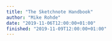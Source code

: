```yaml
---
title: "The Sketchnote Handbook"
author: "Mike Rohde"
date: "2019-11-06T12:00:00+01:00"
finished: "2019-11-09T12:00:00+01:00"
---
```

